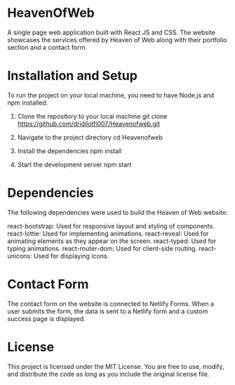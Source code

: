 # HeavenOfWeb
A single page web application built with React JS and CSS. The website showcases the services offered by Heaven of Web along with their portfolio section and a contact form.

# Installation and Setup
To run the project on your local machine, you need to have Node.js and npm installed.

1. Clone the repository to your local machine
git clone https://github.com/dridilotfi007/Heavenofweb.git

2. Navigate to the project directory
cd Heavenofweb

3. Install the dependencies
npm install

4. Start the development server
npm start

# Dependencies
The following dependencies were used to build the Heaven of Web website:

react-bootstrap: Used for responsive layout and styling of components.
react-lottie: Used for implementing animations.
react-reveal: Used for animating elements as they appear on the screen.
react-typed: Used for typing animations.
react-router-dom: Used for client-side routing.
react-unicons: Used for displaying icons.

# Contact Form
The contact form on the website is connected to Netlify Forms. When a user submits the form, the data is sent to a Netlify form and a custom success page is displayed.
# License
This project is licensed under the MIT License. You are free to use, modify, and distribute the code as long as you include the original license file.